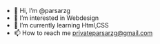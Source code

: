 - 👋 Hi, I’m @parsarzg
- 👀 I’m interested in Webdesign
- 🌱 I’m currently learning Html,CSS
- 📫 How to reach me privateparsarzg@gmail.com

<!---
parsarzg/parsarzg is a ✨ special ✨ repository because its `README.md` (this file) appears on your GitHub profile.
You can click the Preview link to take a look at your changes.
--->
